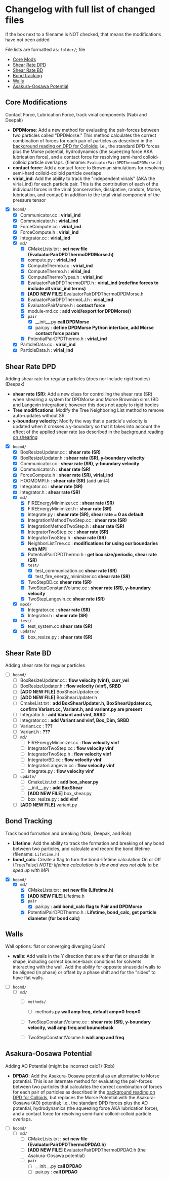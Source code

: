 # Changelog with full list of changed files


If the box next to a filename is NOT checked, that means the modifications have not been added

File lists are formatted as: `folder/`; file

* [Core Mods](/changelog.md#core-modifications)
* [Shear Rate DPD](/changelog.md#shear-rate-DPD)
* [Shear Rate BD](/changelog.md#shear-rate-BD)
* [Bond tracking](/changelog.md#bond-tracking)
* [Walls](/changelog.md#walls)
* [Asakura-Oosawa Potential](/changelog.md#asakura-oosawa-potential)

## Core Modifications
Contact Force, Lubrication Force, track virial components (Nabi and Deepak)
- **DPDMorse**: Add a new method for evaluating the pair-forces between two particles called "DPDMorse." This method calculates the correct combination of forces for each pair of particles as described in the [background reading on DPD for Colloids](/background-reading/2-DPD-for-Colloids-18pg.pdf); i.e., the standard DPD forces plus the Morse potential, hydrodynamics (the squeezing force AKA lubrication force), and a contact force for resolving semi-hard colloid-colloid particle overlaps. (filename: `EvaluatorPairDPDThermoDPDMorse.h`)
- **contact force**: Add a contact force to Brownian simulations for resolving semi-hard colloid-colloid particle overlaps
- **virial_ind**: Add the ability to track the "independent virials" (AKA the virial_ind) for each particle pair. This is the contribution of each of the individual forces in the virial (conservative, dissipative, random, Morse, lubrication, and contact) in addition to the total virial component of the pressure tensor

* [x] `hoomd/`
	* [x] Communicator.cc : **virial_ind**
	* [x] Communicator.h : **virial_ind**
	* [x] ForceCompute.cc : **virial_ind**
	* [x] ForceCompute.h : **virial_ind** 
	* [x] Integrator.cc : **virial_ind**	
	* [x] `md/`
		* [x] CMakeLists.txt : **set new file (EvaluatorPairDPDThermoDPDMorse.h)**
		* [x] compute.py : **virial_ind**
		* [x] ComputeThermo.cc : **virial_ind**
		* [x] ComputeThermo.h : **virial_ind**
		* [x] ComputeThermoTypes.h : **virial_ind**
		* [x] EvaluatorPairDPDThermoDPD.h : **virial_ind (redefine forces to include all virial_ind terms)**
		* [x] **[ADD NEW FILE]** EvaluatorPairDPDThermoDPDMorse.h
		* [x] EvaluatorPairDPDThermoLJ.h : **virial_ind**
		* [x] EvaluatorPairMorse.h : **contact force**
		* [x] module-md.cc : **add void/export for DPDMorse()**	
		* [x] `pair`
			* [x] \_\_init\_\_.py **call DPDMorse**
			* [x] pair.py : **define DPDMorse Python interface, add Morse contact force param**
		* [x] PotentialPairDPDThermo.h : **virial_ind**
	* [x] ParticleData.cc : **virial_ind**
	* [x] ParticleData.h : **virial_ind**

## Shear Rate DPD
Adding shear rate for regular particles (does nor include rigid bodies) (Deepak)
- **shear rate (SR)**: Add a new class for controlling the shear rate (SR) when shearing a system for DPDMorse and Morse Brownian sims (BD and Langevin integration); however this does not apply to rigid bodies
- **Tree modifications**: Modify the Tree Neighboring List method to remove auto-updates without SR
- **y-boundary velocity**: Modify the way that a particle's velocity is updated when it crosses a y-boundary so that it takes into account the effect of the applied shear rate (as described in the [background reading on shearing](/background-reading/4-Shearing-4pg.pdf)

* [x] `hoomd/`
	* [x] BoxResizeUpdater.cc : **shear rate (SR)**
	* [x] BoxResizeUpdater.h : **shear rate (SR), y-boundary velocity**
	* [x] Communicator.cc : **shear rate (SR), y-boundary velocity**
	* [x] Communicator.h : **shear rate (SR)**
	* [x] ForceCompute.h : **shear rate (SR), virial_ind** 
	* [x] HOOMDMPI.h : **shear rate (SR)** (add uint4)
	* [x] Integrator.cc : **shear rate (SR)**
	* [x] Integrator.h : **shear rate (SR)**
	* [x] `md/`
		* [x] FIREEnergyMinimizer.cc : **shear rate (SR)**
		* [x] FIREEnergyMinimizer.h : **shear rate (SR)**
		* [x] integrate.py : **shear rate (SR), shear rate = 0 as default**
		* [x] IntegrationMethodTwoStep.cc : **shear rate (SR)**
		* [x] IntegrationMethodTwoStep.h : **shear rate (SR)**
		* [x] IntegratorTwoStep.cc : **shear rate (SR)**
		* [x] IntegratorTwoStep.h : **shear rate (SR)**
		* [x] NeighborListTree.cc : **modifications for using our boundaries with MPI**
		* [x] PotentialPairDPDThermo.h : **get box size/periodic, shear rate (SR)**
  		* [x] `test/`
			* [x] test_communication.cc **shear rate (SR)**
			* [x] test_fire_energy_minimizer.cc **shear rate (SR)** 
		* [x] TwoStepBD.cc **shear rate (SR)**
		* [x] TwoStepConstantVolume.cc : **shear rate (SR), y-boundary velocity**
		* [x] TwoStepLangevin.cc **shear rate (SR)**
	* [x] `mpcd/`
		* [x] Integrator.cc : **shear rate (SR)**
		* [x] Integrator.h : **shear rate (SR)**
  	* [x] `test/`
		* [x] test_system.cc **shear rate (SR)** 
	* [x] `update/`
		* [x] box_resize.py : **shear rate (SR)**

## Shear Rate BD
Adding shear rate for regular particles
* [ ] `hoomd/`
	* [ ] BoxResizeUpdater.cc : **flow velocity (vinf), curr_vel**
	* [ ] BoxResizeUpdater.h : **flow velocity (vinf), SRBD**
	* [ ] **[ADD NEW FILE]** BoxShearUpdater.cc
	* [ ] **[ADD NEW FILE]** BoxShearUpdater.h
	* [ ] CmakeList.txt : **add BoxShearUpdater.h, BoxShearUpdater.cc, confirm Variant.cc, Variant.h, and variant.py are present**
	* [ ] Integrator.h : **add Variant and vinf, SRBD**
	* [ ] Integrator.cc : **add Variant and vinf, Box_Dim, SRBD**
 	* [ ] Variant.cc : **???**
	* [ ] Variant.h : **???**
	* [ ] `md/`
		* [ ] FIREEnergyMinimizer.cc : **flow velocity vinf**
		* [ ] IntegratorTwoStep.cc : **flow velocity vinf**
		* [ ] IntegratorTwoStep.h : **flow velocity vinf**
		* [ ] IntegratorBD.cc : **flow velocity vinf**
		* [ ] IntegratorLangevin.cc : **flow velocity vinf**
		* [ ] integrate.py : **flow velocity vinf**
	* [ ] `update/`
		* [ ] CmakeList.txt : **add box_shear.py**
 		* [ ] \_\_init\_\_.py : **add BoxShear**
	 	* [ ] **[ADD NEW FILE]** box_shear.py
		* [ ] box_resize.py : **add vinf**
	* [ ] **[ADD NEW FILE]** variant.py

## Bond Tracking
Track bond formation and breaking (Nabi, Deepak, and Rob)
- **Lifetime**: Add the ability to track the formation and breaking of any bond between two particles, and calculate and record the bond lifetime (filename: `Lifetime.h`)
- **bond_calc**: Create a flag to turn the bond-lifetime calculation On or Off (True/False) *NOTE: lifetime calculation is slow and was not able to be sped up with MPI*

* [x] `hoomd/`
	* [x] `md/`
		* [x] CMakeLists.txt : **set new file (Lifetime.h)**
		* [x] **[ADD NEW FILE]** Lifetime.h		
		* [x] `pair`
			* [x] pair.py : **add bond_calc flag to Pair and DPDMorse**
		* [x] PotentialPairDPDThermo.h : **Lifetime, bond_calc, get particle diameter (for bond calc)**

## Walls
Wall options: flat or converging diverging (Josh)
- **walls**: Add walls in the Y direction that are either flat or sinusoidal in shape, including correct bounce-back conditions for solvents interacting with the wall. Add the ability for opposite sinusoidal walls to be aligned (in phase) or offset by a phase shift and for the "sides" to have flat walls.
* [ ] `hoomd/`
	* [ ] `md/`
		* [ ] `methods/`
			* [ ] methods.py **wall amp freq, default amp=0 freq=0**
		* [ ] TwoStepConstantVolume.cc : **shear rate (SR), y-boundary velocity, wall amp freq and bounceback**
		* [ ] TwoStepConstantVolume.h **wall amp and freq**

		
## Asakura-Oosawa Potential 
Adding AO Potential (might be incorrect calc?) (Rob)
- **DPDAO**: Add the Asakura-Oosawa potential as an alternative to Morse potential. This is an laternate method for evaluating the pair-forces between two particles that calculates the correct combination of forces for each pair of particles as described in the [background reading on DPD for Colloids](/background-reading/2-DPD-for-Colloids-18pg.pdf), but replaces the Morse Potential with the Asakura-Oosawa (AO) potential; i.e., the standard DPD forces plus the AO potential, hydrodynamics (the squeezing force AKA lubrication force), and a contact force for resolving semi-hard colloid-colloid particle overlaps.
 * [ ] `hoomd/`
	* [ ] `md/`
		* [ ] CMakeLists.txt : **set new file (EvaluatorPairDPDThermoDPDAO.h)**
		* [ ] **[ADD NEW FILE]** EvaluatorPairDPDThermoDPDAO.h (the Asakura-Oosawa potential)
		* [ ] `pair`
			* [ ] \_\_init\_\_.py **call DPDAO**
			* [ ] pair.py : **call DPDAO**

